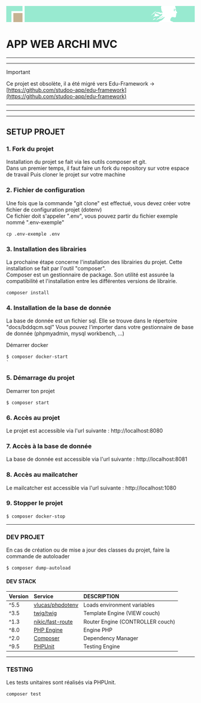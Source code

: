 ![separe](https://github.com/studoo-app/.github/blob/main/profile/studoo-banner-logo.png)
# APP WEB ARCHI MVC
___
___

> [!IMPORTANT]
> Ce projet est obsolète, il a été migré vers Edu-Framework -> [https://github.com/studoo-app/edu-framework](https://github.com/studoo-app/edu-framework)


___
___
___

## SETUP PROJET

### 1. Fork du projet 
Installation du projet se fait via les outils composer et git. \
Dans un premier temps, il faut faire un fork du repository sur votre espace de travail
Puis cloner le projet sur votre machine

### 2. Fichier de configuration
Une fois que la commande "git clone" est effectué, vous devez créer votre fichier de configuration projet (dotenv) \
Ce fichier doit s'appeler ".env", vous pouvez partir du fichier exemple nommé ".env-exemple"

````shell
cp .env-exemple .env
````

### 3. Installation des librairies
La prochaine étape concerne l'installation des librairies du projet. Cette installation se fait par l'outil "composer". \
Composer est un gestionnaire de package. Son utilité est assurée la compatibilité et l'installation entre les différentes versions de librairie.

````shell
composer install
````

### 4. Installation de la base de donnée
La base de donnée est un fichier sql. Elle se trouve dans le répertoire "docs/bddqcm.sql" 
Vous pouvez l'importer dans votre gestionnaire de base de donnée (phpmyadmin, mysql workbench, ...)

Démarrer docker
````shell
$ composer docker-start
`
````

### 5. Démarrage du projet
Demarrer ton projet
````shell
$ composer start
````

### 6. Accès au projet
Le projet est accessible via l'url suivante : http://localhost:8080

### 7. Accès à la base de donnée
La base de donnée est accessible via l'url suivante : http://localhost:8081

### 8. Accès au mailcatcher
Le mailcatcher est accessible via l'url suivante : http://localhost:1080

### 9. Stopper le projet
````shell
$ composer docker-stop
````

______

### DEV PROJET
En cas de création ou de mise a jour des classes du projet, faire la commande de autoloader
````shell
$ composer dump-autoload 
````

#### DEV STACK
| Version | Service                                                             | DESCRIPTION                      |
|:--------|:--------------------------------------------------------------------|:---------------------------------|
| ^5.5    | [vlucas/phpdotenv](https://packagist.org/packages/vlucas/phpdotenv) | Loads environment variables      |
| ^3.5    | [twig/twig](https://packagist.org/packages/twig/twig)               | Template Engine (VIEW couch)     |
| ^1.3    | [nikic/fast-route](https://packagist.org/packages/nikic/fast-route) | Router Engine (CONTROLLER couch) |
| ^8.0    | [PHP Engine](https://www.php.net/downloads.php)                     | Engine PHP                       |  
| ^2.0    | [Composer](https://getcomposer.org/download/)                       | Dependency Manager               | 
| ^9.5    | [PHPUnit](https://phpunit.de/)                                      | Testing Engine                   |

______
### TESTING
Les tests unitaires sont réalisés via PHPUnit. 

```shell
composer test
```
